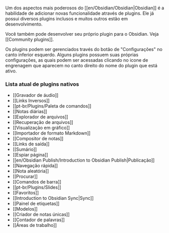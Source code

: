 Um dos aspectos mais poderosos do [[en/Obsidian/Obsidian|Obsidian]] é a habilidade de adicionar novas funcionalidade através de plugins. Ele já possui diversos plugins inclusos e muitos outros estão em desenvolvimento.

Você também pode desenvolver seu próprio plugin para o Obsidian. Veja [[Community plugins]].

Os plugins podem ser gerenciados través do botão de "Configurações" no canto inferior esquerdo. Alguns plugins possuem suas próprias configurações, as quais podem ser acessadas clicando no icone de engrenagem que aparecem no canto direito do nome do plugin que está ativo.

### Lista atual de plugins nativos

- [[Gravador de áudio]]
- [[Links Inversos]]
- [[pt-br/Plugins/Paleta de comandos]]
- [[Notas diárias]]
- [[Explorador de arquivos]]
- [[Recuperação de arquivos]]
- [[Visualização em gráfico]]
- [[Importador de formato Markdown]]
- [[Compositor de notas]]
- [[Links de saída]]
- [[Sumário]]
- [[Espiar página]]
- [[en/Obsidian Publish/Introduction to Obsidian Publish|Publicação]]
- [[Navegação rápida]]
- [[Nota aleatória]]
- [[Procurar]]
- [[Comandos de barra]]
- [[pt-br/Plugins/Slides]]
- [[Favoritos]]
- [[Introduction to Obsidian Sync|Sync]]
- [[Painel de etiquetas]]
- [[Modelos]]
- [[Criador de notas únicas]]
- [[Contador de palavras]]
- [[Áreas de trabalho]]
